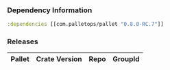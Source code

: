 ### Dependency Information

```clj
:dependencies [[com.palletops/pallet "0.8.0-RC.7"]]
```

### Releases

<table>
<thead>
  <tr><th>Pallet</th><th>Crate Version</th><th>Repo</th><th>GroupId</th></tr>
</thead>
<tbody>
</tbody>
</table>
